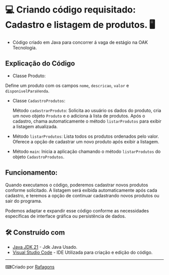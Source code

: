 # 💻 Criando código requisitado: Cadastro e listagem de produtos. 🖥️

 - Código criado em Java para concorrer á vaga de estágio na OAK Tecnologia.

## Explicação do Código
 
 - Classe Produto:
 
  Define um produto com os campos `nome`, `descricao`, `valor` e `disponivelParaVenda`.

 - Classe `CadastroProdutos`:

    Método `cadastrarProduto`: Solicita ao usuário os dados do produto, cria um novo objeto `Produto` e o adiciona à lista de produtos. Após o cadastro, chama automaticamente o método `listarProdutos` para exibir a listagem atualizada.

 - Método `listarProdutos`: Lista todos os produtos ordenados pelo valor. Oferece a opção de cadastrar um novo produto após exibir a listagem.

 - Método `main`: Inicia a aplicação chamando o método `listarProdutos` do objeto `CadastroProdutos`.

## Funcionamento: 
    
 Quando executamos o código, poderemos cadastrar novos produtos conforme solicitado. A listagem será exibida automaticamente após cada cadastro, e teremos a opção de continuar cadastrando novos produtos ou sair do programa.

 Podemos adaptar e expandir esse código conforme as necessidades específicas de interface gráfica ou persistência de dados.

 ## 🛠️ Construído com


* [Java JDK 21](https://www.oracle.com/middleeast/java/technologies/downloads/) - Jdk Java Usado.
* [Visual Studio Code](https://code.visualstudio.com/) - IDE Utilizada para criação e edição do código.

---
⌨Criado por [Rafagons](https://github.com/Rafagons)
